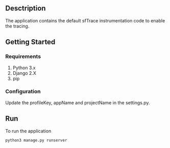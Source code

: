 ## Desctription
  
 The application contains the default sfTrace instrumentation code to enable the tracing.
 
## Getting Started

### Requirements

1. Python 3.x
2. Django 2.X
3. pip

### Configuration

Update the profileKey, appName and projectName in the settings.py.


## Run

To run the application

```
python3 manage.py runserver
```
